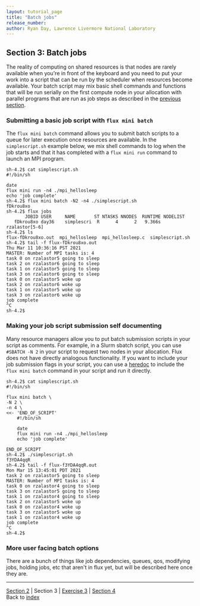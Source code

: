 ```yaml
---
layout: tutorial_page
title: "Batch jobs"
release_number:
author: Ryan Day, Lawrence Livermore National Laboratory
---
```


## Section 3: Batch jobs
The reality of computing on shared resources is that nodes are rarely available when you're in front of the keyboard and you need to put your work into a script that can be run by the scheduler when resources become available. Your batch script may mix basic shell commands and functions that will be run serially on the first compute node in your allocation with parallel programs that are run as job steps as described in the [previous section](/flux/section2).
### Submitting a basic job script with `flux mini batch`
The `flux mini batch` command allows you to submit batch scripts to a queue for later execution once resources are available. In the `simplescript.sh` example below, we mix shell commands to log when the job starts and that it has completed with a `flux mini run` command to launch an MPI program.
```
sh-4.2$ cat simplescript.sh
#!/bin/sh

date
flux mini run -n4 ./mpi_hellosleep
echo 'job complete'
sh-4.2$ flux mini batch -N2 -n4 ./simplescript.sh
fDkrou8xo
sh-4.2$ flux jobs
       JOBID USER     NAME       ST NTASKS NNODES  RUNTIME NODELIST
   fDkrou8xo day36    simplescri  R      4      2   9.366s rzalastor[5-6]
sh-4.2$ ls
flux-fDkrou8xo.out  mpi_hellosleep  mpi_hellosleep.c  simplescript.sh
sh-4.2$ tail -f flux-fDkrou8xo.out
Thu Mar 11 10:36:16 PST 2021
MASTER: Number of MPI tasks is: 4
task 0 on rzalastor5 going to sleep
task 2 on rzalastor6 going to sleep
task 1 on rzalastor5 going to sleep
task 3 on rzalastor6 going to sleep
task 0 on rzalastor5 woke up
task 2 on rzalastor6 woke up
task 1 on rzalastor5 woke up
task 3 on rzalastor6 woke up
job complete
^C
sh-4.2$
```
### Making your job script submission self documenting
Many resource managers allow you to put batch submission scripts in your script as comments. For example, in a Slurm sbatch script, you can use `#SBATCH -N 2` in your script to request two nodes in your allocation. Flux does not have directly analogous functionality. If you want to include your job submission flags in your script, you can use a [heredoc](https://en.wikipedia.org/wiki/Here_document) to include the `flux mini batch` command in your script and run it directly.
```
sh-4.2$ cat simplescript.sh
#!/bin/sh

flux mini batch \
-N 2 \
-n 4 \
<<- 'END_OF_SCRIPT'
    #!/bin/sh

    date
    flux mini run -n4 ./mpi_hellosleep
    echo 'job complete'

END_OF_SCRIPT
sh-4.2$ ./simplescript.sh
f3YDA4qqR
sh-4.2$ tail -f flux-f3YDA4qqR.out
Mon Mar 15 13:45:01 PDT 2021
task 2 on rzalastor5 going to sleep
MASTER: Number of MPI tasks is: 4
task 0 on rzalastor4 going to sleep
task 3 on rzalastor5 going to sleep
task 1 on rzalastor4 going to sleep
task 2 on rzalastor5 woke up
task 0 on rzalastor4 woke up
task 3 on rzalastor5 woke up
task 1 on rzalastor4 woke up
job complete
^C
sh-4.2$
```
### More user facing batch options
There are a bunch of things like job dependencies, queues, qos, modifying jobs, holding jobs, etc that aren't in flux yet, but will be described here once they are.

---
[Section 2](/flux/section2) | Section 3 | [Exercise 3](/flux/exercise3) | [Section 4](/flux/section4)  
Back to [index](/flux/index)
